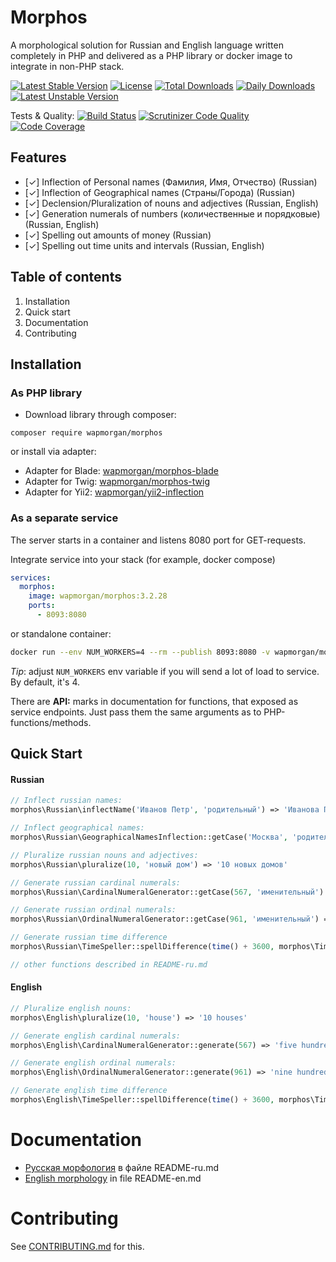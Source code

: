 # Morphos
A morphological solution for Russian and English language written completely in PHP and delivered as a PHP library or
docker image to integrate in non-PHP stack.

[![Latest Stable Version](https://poser.pugx.org/wapmorgan/morphos/v/stable)](https://packagist.org/packages/wapmorgan/morphos)
[![License](https://poser.pugx.org/wapmorgan/morphos/license)](https://packagist.org/packages/wapmorgan/morphos)
[![Total Downloads](https://poser.pugx.org/wapmorgan/morphos/downloads)](https://packagist.org/packages/wapmorgan/morphos)
[![Daily Downloads](https://poser.pugx.org/wapmorgan/morphos/d/daily)](https://packagist.org/packages/wapmorgan/morphos)
[![Latest Unstable Version](https://poser.pugx.org/wapmorgan/morphos/v/unstable)](https://packagist.org/packages/wapmorgan/morphos)

Tests & Quality: [![Build Status](https://app.travis-ci.com/wapmorgan/Morphos.svg?branch=master)](https://app.travis-ci.com/github/wapmorgan/Morphos)
[![Scrutinizer Code Quality](https://scrutinizer-ci.com/g/wapmorgan/Morphos/badges/quality-score.png?b=master)](https://scrutinizer-ci.com/g/wapmorgan/Morphos/?branch=master)
[![Code Coverage](https://scrutinizer-ci.com/g/wapmorgan/Morphos/badges/coverage.png?b=master)](https://scrutinizer-ci.com/g/wapmorgan/Morphos/?branch=master)

## Features

- [✓] Inflection of Personal names (Фамилия, Имя, Отчество) (Russian)
- [✓] Inflection of Geographical names (Страны/Города) (Russian)
- [✓] Declension/Pluralization of nouns and adjectives (Russian, English)
- [✓] Generation numerals of numbers (количественные и порядковые) (Russian, English)
- [✓] Spelling out amounts of money (Russian)
- [✓] Spelling out time units and intervals (Russian, English)

## Table of contents

1. Installation
2. Quick start
3. Documentation
4. Contributing

## Installation

### As PHP library

* Download library through composer:
```
composer require wapmorgan/morphos
```

or install via adapter:

- Adapter for Blade: [wapmorgan/morphos-blade](https://github.com/wapmorgan/Morphos-Blade)
- Adapter for Twig: [wapmorgan/morphos-twig](https://github.com/wapmorgan/Morphos-Twig)
- Adapter for Yii2: [wapmorgan/yii2-inflection](https://github.com/wapmorgan/yii2-inflection)

### As a separate service

The server starts in a container and listens 8080 port for GET-requests.

Integrate service into your stack (for example, docker compose)
```yaml
services:
  morphos:
    image: wapmorgan/morphos:3.2.28
    ports:
      - 8093:8080
```
or standalone container:
```bash
docker run --env NUM_WORKERS=4 --rm --publish 8093:8080 -v wapmorgan/morphos:3.2.28
```

_Tip_: adjust `NUM_WORKERS` env variable if you will send a lot of load to service. By default, it's 4.

There are **API:** marks in documentation for functions, that exposed as service endpoints. Just pass them the same 
arguments as to PHP-functions/methods.

## Quick Start

#### Russian
```php
// Inflect russian names:
morphos\Russian\inflectName('Иванов Петр', 'родительный') => 'Иванова Петра'

// Inflect geographical names:
morphos\Russian\GeographicalNamesInflection::getCase('Москва', 'родительный') => 'Москвы'

// Pluralize russian nouns and adjectives:
morphos\Russian\pluralize(10, 'новый дом') => '10 новых домов'

// Generate russian cardinal numerals:
morphos\Russian\CardinalNumeralGenerator::getCase(567, 'именительный') => 'пятьсот шестьдесят семь'

// Generate russian ordinal numerals:
morphos\Russian\OrdinalNumeralGenerator::getCase(961, 'именительный') => 'девятьсот шестьдесят первый'

// Generate russian time difference
morphos\Russian\TimeSpeller::spellDifference(time() + 3600, morphos\TimeSpeller::DIRECTION) => 'через 1 час'

// other functions described in README-ru.md
```

#### English
```php
// Pluralize english nouns:
morphos\English\pluralize(10, 'house') => '10 houses'

// Generate english cardinal numerals:
morphos\English\CardinalNumeralGenerator::generate(567) => 'five hundred sixty-seven'

// Generate english ordinal numerals:
morphos\English\OrdinalNumeralGenerator::generate(961) => 'nine hundred sixty-first'

// Generate english time difference
morphos\English\TimeSpeller::spellDifference(time() + 3600, morphos\TimeSpeller::DIRECTION) => 'in 1 hour'
```

# Documentation

- [Русская морфология](README-ru.md) в файле README-ru.md
- [English morphology](README-en.md) in file README-en.md

# Contributing

See [CONTRIBUTING.md](CONTRIBUTING.md) for this.
